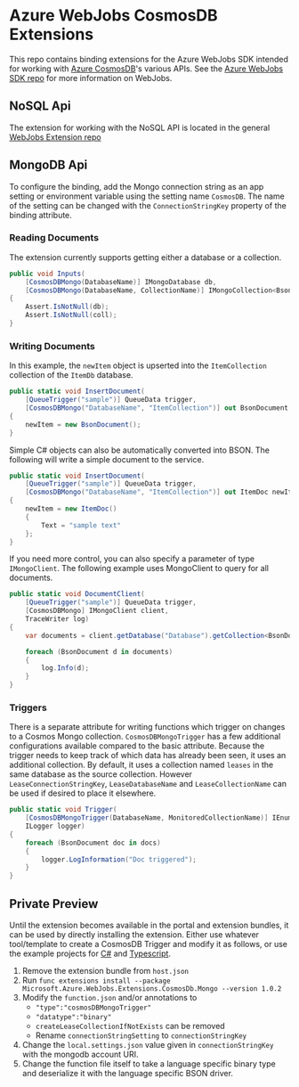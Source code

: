# Azure WebJobs CosmosDB Extensions

This repo contains binding extensions for the Azure WebJobs SDK intended for working with [Azure CosmosDB](https://azure.microsoft.com/en-us/products/cosmos-db/)'s various APIs. See the [Azure WebJobs SDK repo](https://github.com/Azure/azure-webjobs-sdk) for more information on WebJobs.

## NoSQL Api

The extension for working with the NoSQL API is located in the general [WebJobs Extension repo](https://github.com/Azure/azure-webjobs-sdk-extensions#documentdb)

## MongoDB Api

To configure the binding, add the Mongo connection string as an app setting or environment variable using the setting name `CosmosDB`. The name of the setting can be changed with the `ConnectionStringKey` property of the binding attribute.

### Reading Documents

The extension currently supports getting either a database or a collection. 

```csharp
public void Inputs(
    [CosmosDBMongo(DatabaseName)] IMongoDatabase db,
    [CosmosDBMongo(DatabaseName, CollectionName)] IMongoCollection<BsonDocument> coll)
{
    Assert.IsNotNull(db);
    Assert.IsNotNull(coll);
}
```

### Writing Documents

In this example, the `newItem` object is upserted into the `ItemCollection` collection of the `ItemDb` database.

```csharp
public static void InsertDocument(
    [QueueTrigger("sample")] QueueData trigger,
    [CosmosDBMongo("DatabaseName", "ItemCollection")] out BsonDocument newItem)
{
    newItem = new BsonDocument();
}
```

Simple C# objects can also be automatically converted into BSON. The following will write a simple document to the service.

```csharp
public static void InsertDocument(
    [QueueTrigger("sample")] QueueData trigger,
    [CosmosDBMongo("DatabaseName", "ItemCollection")] out ItemDoc newItem)
{
    newItem = new ItemDoc()
    {
        Text = "sample text"
    };
}
```

If you need more control, you can also specify a parameter of type `IMongoClient`. The following example uses MongoClient to query for all documents.

```csharp
public static void DocumentClient(
    [QueueTrigger("sample")] QueueData trigger,
    [CosmosDBMongo] IMongoClient client,
    TraceWriter log)
{
    var documents = client.getDatabase("Database").getCollection<BsonDocument>("Collection").find();

    foreach (BsonDocument d in documents)
    {
        log.Info(d);
    }
}
```

### Triggers

There is a separate attribute for writing functions which trigger on changes to a Cosmos Mongo collection. `CosmosDBMongoTrigger` has a few additional configurations available compared to the basic attribute. Because the trigger needs to keep track of which data has already been seen, it uses an additional collection. By default, it uses a collection named `leases` in the same database as the source collection. However `LeaseConnectionStringKey`, `LeaseDatabaseName` and `LeaseCollectionName` can be used if desired to place it elsewhere.

```csharp
public static void Trigger(
    [CosmosDBMongoTrigger(DatabaseName, MonitoredCollectionName)] IEnumerable<BsonDocument> docs,
    ILogger logger)
{
    foreach (BsonDocument doc in docs)
    {
        logger.LogInformation("Doc triggered");
    }
}
```

## Private Preview

Until the extension becomes available in the portal and extension bundles, it can be used by directly installing the extension. Either use whatever tool/template to create a CosmosDB Trigger and modify it as follows, or use the example projects for [C#](Sample) and [Typescript](typescript).

1. Remove the extension bundle from `host.json`
2. Run `func extensions install --package Microsoft.Azure.WebJobs.Extensions.CosmosDb.Mongo --version 1.0.2`
3. Modify the `function.json` and/or annotations to 
   - `"type":"cosmosDBMongoTrigger"` 
   - `"datatype":"binary"` 
   - `createLeaseCollectionIfNotExists` can be removed
   - Rename `connectionStringSetting` to `connectionStringKey`
4. Change the `local.settings.json` value given in `connectionStringKey` with the mongodb account URI.
5. Change the function file itself to take a language specific binary type and deserialize it with the language specific BSON driver.
